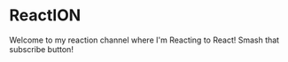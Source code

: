 # ReactION
Welcome to my reaction channel where I'm Reacting to React! Smash that subscribe button!
